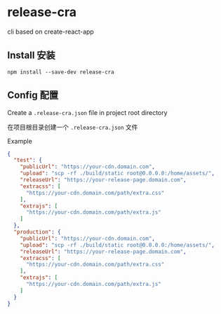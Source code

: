 release-cra
===

cli based on create-react-app

## Install 安装

```shell
npm install --save-dev release-cra
```

## Config 配置

Create a `.release-cra.json` file in project root directory

在项目根目录创建一个 `.release-cra.json` 文件

Example

```json
{
  "test": {
    "publicUrl": "https://your-cdn.domain.com",
    "upload": "scp -rf ./build/static root@0.0.0.0:/home/assets/",
    "releaseUrl": "https://your-release-page.domain.com",
    "extracss": [
      "https://your-cdn.domain.com/path/extra.css"
    ],
    "extrajs": [
      "https://your-cdn.domain.com/path/extra.js"
    ]
  },
  "production": {
    "publicUrl": "https://your-cdn.domain.com",
    "upload": "scp -rf ./build/static root@0.0.0.0:/home/assets/",
    "releaseUrl": "https://your-release-page.domain.com",
    "extracss": [
      "https://your-cdn.domain.com/path/extra.css"
    ],
    "extrajs": [
      "https://your-cdn.domain.com/path/extra.js"
    ]
  }
}
```
